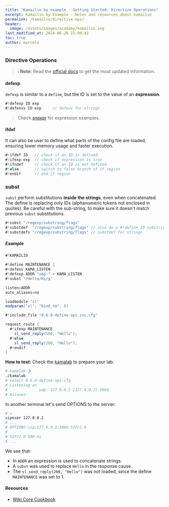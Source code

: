 ```yaml
---
title: "Kamailio by example - Getting Started: Directive Operations"
excerpt: Kamailio by Example - Notes and resources about kamailio
permalink: /kamailio/directive-ops/
header:
  image: /assets/images/academy/kamailio.svg
last_modified_at: 2024-06-26 15:00:42
toc: true
author: marcelo
---
```


### Directive Operations

> :information_source: **Note:** Read the [official docs](https://www.kamailio.org/wikidocs/cookbooks/devel/core/) to get the most updated information.

#### defexp

`defexp` is similar to a `define`, but the ID is set to the value of an **expression**.

```c#
#!defexp ID exp
#!defenvs ID exp     // defenv for strings
```

> Check [snexpr](https://github.com/miconda/snexpr) for expression examples.

#### ifdef
It can also be user to define what parts of the config file are loaded, ensuring lower memory usage and faster execution.

```c#
#!ifdef ID   // check if an ID is defined
#!ifexp exp  // check if expression is true
#!ifndef     // check if an ID is not defined
#!else       // switch to false branch of if region
#!endif      // end if region
```
### subst
`subst` perform substitutions **inside the strings**, even when concatenated. The define is replacing only IDs (alphanumeric tokens not enclosed in quotes).
Be careful with the sub-string, to make sure it doesn't match previous `subst` substitutions.

```c#
#!subst "/regexp/substring/flags"
#!substdef  "/regexp/substring/flags" // also do a #!define ID substring
#!substdefs "/regexp/substring/flags" // substdef for strings
```

##### Example

```c#
#!KAMAILIO

#!define MAINTENANCE 1
#!defenv KAMA_LISTEN
#!defexp ADDR "udp:" + KAMA_LISTEN
#!subst "/Hello/Hi/g"

listen=ADDR
auto_aliases=no

loadmodule "sl"
modparam("sl", "bind_tm", 0)

#!include_file "0.6.0-define-ops.inc.cfg"
```

```c#
request_route {
  #!ifexp MAINTENANCE
    sl_send_reply(500, "Hello");
  #!else
    sl_send_reply(200, "Hello");
  #!endif
}
```

**How to test:** Check the [kamalab](/kamailio/kamalab/) to prepare your lab.
```sh
# kamalab ❯
./kamalab
# select 0.6.0-define-ops.cfg
# Listening on
#              udp: 127.0.0.2 [127.0.0.2]:5060
# Aliases:
```

In another terminal let's send OPTIONS to the server:
```sh
# >
sipexer 127.0.0.2
# ...
# OPTIONS sip:127.0.0.2:5060 SIP/2.0
# ...
# SIP/2.0 500 Hi
# ...
```

We see that:
- In `ADDR` an expression is used to concatenate strings.
- A `subst` was used to replace `Hello` in the response cause.
- The `sl_send_reply(200, "Hello")` was not loaded, since the define `MAINTENANCE` was set to 1.

#### Resources
* [Wiki Core Cookbook](https://www.kamailio.org/wikidocs/cookbooks/devel/core/)
